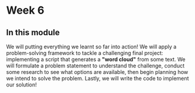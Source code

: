 # Week 6 

## In this module

We will putting everything we learnt so far into action! We will apply a problem-solving framework to tackle a challenging final project: implementing a script that generates a **"word cloud"** from some text. We will formulate a problem statement to understand the challenge, conduct some research to see what options are available, then begin planning how we intend to solve the problem. Lastly, we will write the code to implement our solution!

